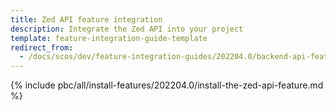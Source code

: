 ```yaml
---
title: Zed API feature integration
description: Integrate the Zed API into your project
template: feature-integration-guide-template
redirect_from:
  - /docs/scos/dev/feature-integration-guides/202204.0/backend-api-feature-integration.html
---
```


{% include pbc/all/install-features/202204.0/install-the-zed-api-feature.md %} <!-- To edit, see /_includes/pbc/all/install-features/202204.0/install-the-zed-api-feature.md -->
